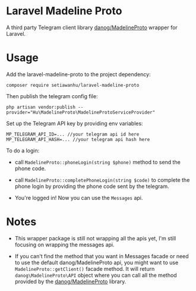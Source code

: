 # Laravel Madeline Proto

A third party Telegram client library [danog/MadelineProto](https://github.com/danog/MadelineProto) wrapper for Laravel.

# Usage

Add the laravel-madeline-proto to the project dependency:

```shell script
composer require setiawanhu/laravel-madeline-proto
```

Then publish the telegram config file:

```shell script
php artisan vendor:publish --provider="Hu\MadelineProto\MadelineProtoServiceProvider"
```

Set up the Telegram API key by providing env variables:

```dotenv
MP_TELEGRAM_API_ID=... //your telegram api id here
MP_TELEGRAM_API_HASH=... //your telegram api hash here
```

To do a login: 

* call `MadelineProto::phoneLogin(string $phone)` method to send the phone code.

* call `MadelineProto::completePhoneLogin(string $code)` to complete the phone login by providing the phone code sent by the telegram.

* You're logged in! Now you can use the `Messages` api.
 

# Notes

* This wrapper package is still not wrapping all the apis yet, I'm still focusing on wrapping the messages api.

* If you can't find the method that you want in Messages facade or need to use the default danog/MadelineProto api, you might want to use `MadelineProto::getClient()` facade method. It will return `danog\MadelineProto\API` object where you can call all the method provided by the [danog/MadelineProto](https://github.com/danog/MadelineProto) library.
